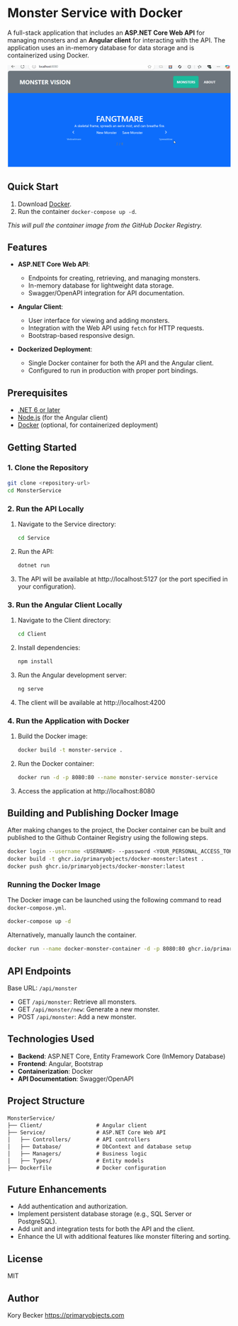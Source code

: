 # Monster Service with Docker

A full-stack application that includes an **ASP.NET Core Web API** for managing monsters and an **Angular client** for interacting with the API. The application uses an in-memory database for data storage and is containerized using Docker.

![screenshot](screenshot.gif)

## Quick Start

1. Download [Docker](https://www.docker.com/products/docker-desktop).
2. Run the container `docker-compose up -d`.

*This will pull the container image from the GitHub Docker Registry.*

## Features

- **ASP.NET Core Web API**:
  - Endpoints for creating, retrieving, and managing monsters.
  - In-memory database for lightweight data storage.
  - Swagger/OpenAPI integration for API documentation.

- **Angular Client**:
  - User interface for viewing and adding monsters.
  - Integration with the Web API using `fetch` for HTTP requests.
  - Bootstrap-based responsive design.

- **Dockerized Deployment**:
  - Single Docker container for both the API and the Angular client.
  - Configured to run in production with proper port bindings.

## Prerequisites

- [.NET 6 or later](https://dotnet.microsoft.com/download)
- [Node.js](https://nodejs.org/) (for the Angular client)
- [Docker](https://www.docker.com/) (optional, for containerized deployment)

## Getting Started

### 1. Clone the Repository

```bash
git clone <repository-url>
cd MonsterService
```

### 2. Run the API Locally

1. Navigate to the Service directory:
    ```bash
    cd Service
    ```

2. Run the API:
    ```bash
    dotnet run
    ```

3. The API will be available at http://localhost:5127 (or the port specified in your configuration).

### 3. Run the Angular Client Locally

1. Navigate to the Client directory:
    ```bash
    cd Client
    ```

2. Install dependencies:
    ```bash
    npm install
    ```

3. Run the Angular development server:
    ```bash
    ng serve
    ```

4. The client will be available at http://localhost:4200

### 4. Run the Application with Docker

1. Build the Docker image:
    ```bash
    docker build -t monster-service .
    ```

2. Run the Docker container:
    ```bash
    docker run -d -p 8080:80 --name monster-service monster-service
    ```

3. Access the application at http://localhost:8080

## Building and Publishing Docker Image

After making changes to the project, the Docker container can be built and published to the Github Container Registry using the following steps.

```bash
docker login --username <USERNAME> --password <YOUR_PERSONAL_ACCESS_TOKEN> ghcr.io
docker build -t ghcr.io/primaryobjects/docker-monster:latest .
docker push ghcr.io/primaryobjects/docker-monster:latest
```

### Running the Docker Image

The Docker image can be launched using the following command to read `docker-compose.yml`.

```bash
docker-compose up -d
```

Alternatively, manually launch the container.

```bash
docker run --name docker-monster-container -d -p 8080:80 ghcr.io/primaryobjects/docker-monster:latest
```

## API Endpoints

Base URL: `/api/monster`

- GET `/api/monster`: Retrieve all monsters.
- GET `/api/monster/new`: Generate a new monster.
- POST `/api/monster`: Add a new monster.

## Technologies Used

- **Backend**: ASP.NET Core, Entity Framework Core (InMemory Database)
- **Frontend**: Angular, Bootstrap
- **Containerization**: Docker
- **API Documentation**: Swagger/OpenAPI

## Project Structure

```text
MonsterService/
├── Client/                 # Angular client
├── Service/                # ASP.NET Core Web API
│   ├── Controllers/        # API controllers
│   ├── Database/           # DbContext and database setup
│   ├── Managers/           # Business logic
│   ├── Types/              # Entity models
├── Dockerfile              # Docker configuration
```

## Future Enhancements

- Add authentication and authorization.
- Implement persistent database storage (e.g., SQL Server or PostgreSQL).
- Add unit and integration tests for both the API and the client.
- Enhance the UI with additional features like monster filtering and sorting.

## License

MIT

## Author

Kory Becker
https://primaryobjects.com
